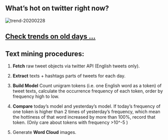 ## What’s hot on twitter right now?

![trend-20200228][wordcloud]

[wordcloud]: https://raw.githubusercontent.com/xdqc/tweet-trend-everyday/master/word-cloud/trend-20200228.png?token=AF5V4P7ADR6KQBZ4CEDTNIK6AXRMU "trend-20200228"

## [Check trends on old days ...](https://github.com/xdqc/tweet-trend-everyday/tree/master/word-cloud)

## Text mining procedures:

1. **Fetch** raw tweet objects via twitter API (English tweets only).

2. **Extract** texts + hashtags parts of tweets for each day.

3. **Build Model** Count unigram tokens (i.e. one English word as a token) of tweet texts, calculate the occurrence frequency of each token, order by frequency high to low.

4. **Compare** today’s model and yesterday’s model. If today’s frequency of one token is higher than 2 times of yesterday’s frequency, which mean the hottiness of that word increased by more than 100%, record that token. (Only care about tokens with frequency >10^-5 )

5. Generate **Word Cloud** images.
